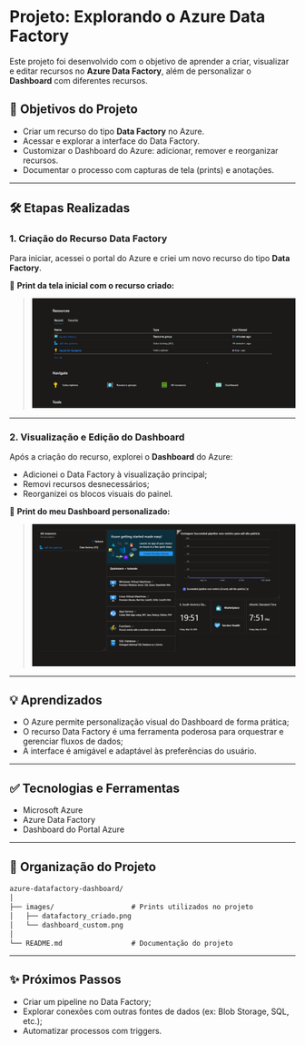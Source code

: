 # Projeto: Explorando o Azure Data Factory

Este projeto foi desenvolvido com o objetivo de aprender a criar, visualizar e editar recursos no **Azure Data Factory**, além de personalizar o **Dashboard** com diferentes recursos.

## 📌 Objetivos do Projeto

* Criar um recurso do tipo **Data Factory** no Azure.
* Acessar e explorar a interface do Data Factory.
* Customizar o Dashboard do Azure: adicionar, remover e reorganizar recursos.
* Documentar o processo com capturas de tela (prints) e anotações.

---

## 🛠️ Etapas Realizadas

### 1. Criação do Recurso Data Factory

Para iniciar, acessei o portal do Azure e criei um novo recurso do tipo **Data Factory**.

📸 **Print da tela inicial com o recurso criado:**

> ![Data Factory Criado](https://github.com/PatQuei/DataBrix/blob/main/Projeto%20II%20-%20DataBrix/datafactory_criado.png)

---

### 2. Visualização e Edição do Dashboard

Após a criação do recurso, explorei o **Dashboard** do Azure:

* Adicionei o Data Factory à visualização principal;
* Removi recursos desnecessários;
* Reorganizei os blocos visuais do painel.

📸 **Print do meu Dashboard personalizado:**

> ![Dashboard Personalizado](https://github.com/PatQuei/DataBrix/blob/main/Projeto%20II%20-%20DataBrix/dashboard_custom.png)

---

## 💡 Aprendizados

* O Azure permite personalização visual do Dashboard de forma prática;
* O recurso Data Factory é uma ferramenta poderosa para orquestrar e gerenciar fluxos de dados;
* A interface é amigável e adaptável às preferências do usuário.

---

## ✅ Tecnologias e Ferramentas

* Microsoft Azure
* Azure Data Factory
* Dashboard do Portal Azure

---

## 📁 Organização do Projeto

```
azure-datafactory-dashboard/
│
├── images/                   # Prints utilizados no projeto
│   ├── datafactory_criado.png
│   └── dashboard_custom.png
│
└── README.md                 # Documentação do projeto
```

---

## ✨ Próximos Passos

* Criar um pipeline no Data Factory;
* Explorar conexões com outras fontes de dados (ex: Blob Storage, SQL, etc.);
* Automatizar processos com triggers.

